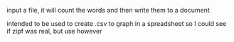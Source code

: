 input a file, it will count the words and then write them to a document

intended to be used to create .csv to graph in a spreadsheet so I could
see if zipf was real, but use however
